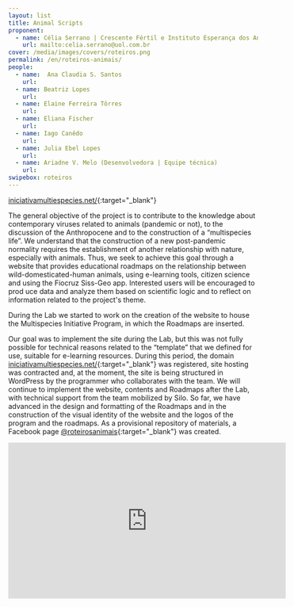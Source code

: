 ```yaml
---
layout: list
title: Animal Scripts
proponent:
  - name: Célia Serrano | Crescente Fértil e Instituto Esperança dos Anjos - Serrinha do Alambari, Resende, RJ
    url: mailto:celia.serrano@uol.com.br
cover: /media/images/covers/roteiros.png
permalink: /en/roteiros-animais/
people:
  - name:  Ana Claudia S. Santos
    url: 
  - name: Beatriz Lopes
    url: 
  - name: Elaine Ferreira Tôrres 
    url: 
  - name: Eliana Fischer
    url: 
  - name: Iago Canêdo
    url: 
  - name: Julia Ebel Lopes
    url:
  - name: Ariadne V. Melo (Desenvolvedora | Equipe técnica)
    url: 
swipebox: roteiros
---
```


  
[iniciativamultiespecies.net/](https://iniciativamultiespecies.net/){:target="_blank"}
  
The general objective of the project is to contribute to the knowledge about contemporary viruses related to animals (pandemic or not), to the discussion of the Anthropocene and to the construction of a “multispecies life”. We understand that the construction of a new post-pandemic normality requires the establishment of another relationship with nature, especially with animals. Thus, we seek to achieve this goal through a website that provides educational roadmaps on the relationship between wild-domesticated-human animals, using e-learning tools, citizen science and using the Fiocruz Siss-Geo app. Interested users will be encouraged to prod uce data and analyze them based on scientific logic and to reflect on information related to the project's theme.
    
During the Lab we started to work on the creation of the website to house the Multispecies Initiative Program, in which the Roadmaps  are inserted.
  
Our goal was to implement the site during the Lab, but this was not fully possible for technical reasons related to the “template” that we defined for use, suitable for e-learning resources. During this period, the domain [iniciativamultiespecies.net/](https://iniciativamultiespecies.net/){:target="_blank"} was registered, site hosting was contracted and, at the moment, the site is being structured in WordPress by the programmer who collaborates with the team. We will continue to implement the website, contents and Roadmaps after the Lab, with technical support from the team mobilized by Silo. So far, we have advanced in the design and formatting of the Roadmaps and in the construction of the visual identity of the website and the logos of the program and the roadmaps. As a provisional repository of materials, a Facebook page [@roteirosanimais](https://www.facebook.com/roteirosanimais){:target="_blank"} was created.
  
    
<div class="video-wrapper video-wrapper-16x9">
<iframe width="560" height="315" src="https://www.youtube.com/embed/ftk0LMPuUfo" frameborder="0" allow="accelerometer; autoplay; encrypted-media; gyroscope; picture-in-picture" allowfullscreen></iframe></div>